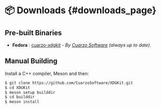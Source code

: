 # 📦 Downloads {#downloads_page}

## Pre-built Binaries

* **Fedora** : [cuarzo-xdgkit](https://copr.fedorainfracloud.org/coprs/cuarzo/software/) - *By [Cuarzo Software](https://github.com/CuarzoSoftware) (always up to date)*.

## Manual Building

Install a C++ compiler, Meson and then:

```bash
$ git clone https://github.com/CuarzoSoftware/XDGKit.git
$ cd XDGKit
$ meson setup builddir
$ cd builddir
$ meson install
```